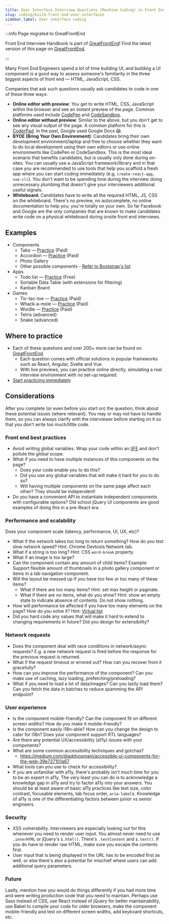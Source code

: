 ```yaml
---
title: User Interface Interview Questions (Machine Coding) in Front End Interviews
slug: coding/build-front-end-user-interfaces
sidebar_label: User interface coding
---
```


:::info Page migrated to GreatFrontEnd

Front End Interview Handbook is part of [GreatFrontEnd](https://www.greatfrontend.com?utm_source=frontendinterviewhandbook&utm_medium=referral&gnrs=frontendinterviewhandbook)! Find the latest version of this page on [GreatFrontEnd](https://www.greatfrontend.com/front-end-interview-guidebook/user-interface?utm_source=frontendinterviewhandbook&utm_medium=referral&gnrs=frontendinterviewhandbook).

:::

Many Front End Engineers spend a lot of time building UI, and building a UI component is a good way to assess someone's familiarity in the three biggest aspects of front end — HTML, JavaScript, CSS.

Companies that ask such questions usually ask candidates to code in one of these three ways:

- **Online editor with preview**: You get to write HTML, CSS, JavaScript within the browser and see an instant preview of the page. Common platforms used include [CodePen](https://codepen.io) and [CodeSandbox](https://codesandbox.io/dashboard).
- **Online editor without preview**: Similar to the above, but you don't get to see any visual output of the page. A common platform for this is [CoderPad](https://coderpad.io/). In the past, Google used Google Docs 😱.
- **BYOE (Bring Your Own Environment)**: Candidates bring their own development environment/laptop and free to choose whether they want to do local development using their own editors or use online environments like CodePen or CodeSandbox. This is the most ideal scenario that benefits candidates, but is usually only done during on-sites. You can usually use a JavaScript framework/library and in that case you are recommended to use tools that help you scaffold a fresh app where you can start coding immediately (e.g. `create-react-app`, `vue-cli`). You don't want to be spending time during the interview doing unnecessary plumbing that doesn't give your interviewers additional useful signals.
- **Whiteboard**: Candidates have to write all the required HTML, JS, CSS on the whiteboard. There's no preview, no autocomplete, no online documentation to help you; you're totally on your own. So far Facebook and Google are the only companies that are known to make candidates write code on a physical whiteboard during onsite front end interviews.

## Examples

- Components
  - Tabs — [Practice](https://www.greatfrontend.com/questions/user-interface/tabs?utm_source=frontendinterviewhandbook&utm_medium=referral&gnrs=frontendinterviewhandbook) (Paid)
  - Accordion — [Practice](https://www.greatfrontend.com/questions/user-interface/accordion?utm_source=frontendinterviewhandbook&utm_medium=referral&gnrs=frontendinterviewhandbook) (Paid)
  - Photo Gallery
  - Other possible components - [Refer to Bootstrap's list](https://getbootstrap.com/docs/5.3/components/)
- Apps
  - Todo list — [Practice](https://www.greatfrontend.com/questions/user-interface/todo-list?utm_source=frontendinterviewhandbook&utm_medium=referral&gnrs=frontendinterviewhandbook) (Free)
  - Sortable Data Table (with extensions for filtering)
  - Kanban Board
- Games
  - Tic-tac-toe — [Practice](https://www.greatfrontend.com/questions/user-interface/tic-tac-toe?utm_source=frontendinterviewhandbook&utm_medium=referral&gnrs=frontendinterviewhandbook) (Paid)
  - Whack-a-mole — [Practice](https://www.greatfrontend.com/questions/user-interface/whack-a-mole?utm_source=frontendinterviewhandbook&utm_medium=referral&gnrs=frontendinterviewhandbook) (Paid)
  - Wordle — [Practice](https://www.greatfrontend.com/questions/user-interface/wordle?utm_source=frontendinterviewhandbook&utm_medium=referral&gnrs=frontendinterviewhandbook) (Paid)
  - Tetris (advanced)
  - Snake (advanced)

## Where to practice

- Each of these questions and over 200+ more can be found on [GreatFrontEnd](https://www.greatfrontend.com?utm_source=frontendinterviewhandbook&utm_medium=referral&gnrs=frontendinterviewhandbook).
  - Each question comes with official solutions in popular frameworks such as React, Angular, Svelte and Vue.
  - With live previews, you can practice online directly, simulating a real interview environment with no set-up required.
- [Start practicing immediately](https://www.greatfrontend.com/questions?utm_source=frontendinterviewhandbook&utm_medium=referral&gnrs=frontendinterviewhandbook)

## Considerations

After you complete (or even before you start on) the question, think about these potential issues (where relevant). You may or may not have to handle them, so you can always clarify with the interviewer before starting on it so that you don't write too much/little code.

### Front end best practices

- Avoid writing global variables. Wrap your code within an [IIFE](https://developer.mozilla.org/en-US/docs/Glossary/IIFE) and don't pollute the global scope.
- What if you need to have multiple instances of this components on the page?
  - Does your code enable you to do this?
  - Did you use any global variables that will make it hard for you to do so?
  - Will having multiple components on the same page affect each other? They should be independent!
- Do you have a convenient API to instantiate independent components with configurable options? Old school jQuery UI components are good examples of doing this in a pre-React era.

### Performance and scalability

Does your component scale (latency, performance, UI, UX, etc)?

- What if the network takes too long to return something? How do you test slow network speed? Hint: Chrome Devtools Network tab.
- What if a string is too long? Hint: CSS `word-break` property.
- What if an image is too large?
- Can the component contain any amount of child items? Example: Support flexible amount of thumbnails in a photo gallery component or items in a tab navigation component.
- Will the layout be messed up if you have too few or too many of these items?
  - What if there are too many items? Hint: set max height or paginate.
  - What if there are no items, what do you show? Hint: show an empty state to indicate absence of contents. Do not show nothing.
- How will performance be affected if you have too many elements on the page? How do you solve it? Hint: [Virtual list](https://medium.com/outsystems-engineering/virtualizing-the-virtual-dom-pushing-react-further-d76a16e5f209)
- Did you hard code any values that will make it hard to extend to changing requirements in future? Did you design for extensibility?

### Network requests

- Does the component deal with race conditions in network/async requests? E.g. a new network request is fired before the response for the previous request is returned.
- What if the request timeout or errored out? How can you recover from it gracefully?
- How can you improve the performance of the component? Can you make use of caching, lazy loading, prefetching/preloading?
- What if you need to load a lot of data/images? Can you lazily load them? Can you fetch the data in batches to reduce spamming the API endpoint?

### User experience

- Is the component mobile-friendly? Can the component fit on different screen widths? How do you make it mobile-friendly?
- Is the component easily i18n-able? How can you change the design to cater for i18n? Does your component support RTL languages?
- Are there any potential UX/accessibility (a11y) issues with your components?
- What are some common accessibility techniques and gotchas?
  - https://medium.com/@addyosmani/accessible-ui-components-for-the-web-39e727101a67
- What tools can you use to check for accessibility?
- If you are unfamiliar with a11y, there's probably isn't much time for you to be an expert in a11y. The very least you can do is to acknowledge a knowledge gap in a11y and try to factor a11y into your answers. You should be at least aware of basic a11y practices like text size, color contrast, focusable elements, tab focus order, `aria-label`s. Knowledge of a11y is one of the differentiating factors between junior vs senior engineers.

### Security

- XSS vulnerability. Interviewers are especially looking out for this whenever you need to render user input. You almost never need to use `.innerHTML` or jQuery's `$.html()`. There's `.textContent` and `$.text()`. If you do have to render raw HTML, make sure you escape the contents first.
- User input that is being displayed in the URL has to be encoded first as well, or else there's also a potential for mischief where users can add additional query parameters.

### Future

Lastly, mention how you would do things differently if you had more time and were writing production code that you need to maintain. Perhaps use Sass instead of CSS, use React instead of jQuery for better maintainability, use Babel to compile your code for older browsers, make the component mobile-friendly and test on different screen widths, add keyboard shortcuts, etc.
